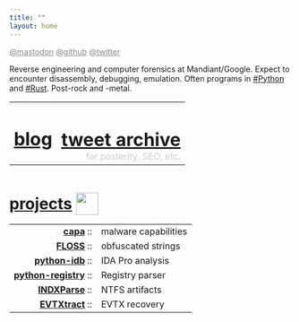 ```yaml
---
title: ""
layout: home
---
```

<span id="me-links">
  <a rel="me" href="https://mastodon.social/@williballenthin">@mastodon</a>
  <a rel="me" href="https://github.com/williballenthin">@github</a>
  <a rel="me" href="https://twitter.com/williballenthin">@twitter</a>
  <style>
    #me-links a {
      color: #888;
      font-size: 14px;
    }
    #title {
      /* pull these links right under the title */
      margin-bottom: 0px;
    }

    td {
      border: 0px;
    }

  </style>
</span>

Reverse engineering and computer forensics at Mandiant/Google.
Expect to encounter disassembly, debugging, emulation.
Often programs in [#Python](./tags/python/) and [#Rust](./tags/rust/). 
Post-rock and -metal.


<table id="content-links">
  <tr>
    <td>
      <h1>
        <a href="./posts/">blog</a>
      </h1>
    </td>
    <td>
      <h1>
        <a href="./tweets/">tweet archive</a>
      </h1>
      for posterity, SEO, etc.
    </td>
  </tr>
  <style>
    #content-links {
      width: 100%;
    }
    #content-links tr td {
    }
    #content-links tr td:first-child {
      text-align: left;
    }
    #content-links tr td:nth-child(2) {
      text-align: right;
      color: #ccc;
    }
    #content-links tr td:nth-child(2) h1 {
      margin-bottom: 0;
    }
  </style>
</table>


<div id="projects">

# [projects](https://github.com/williballenthin/) <img src="https://github.githubassets.com/images/modules/logos_page/GitHub-Mark.png" height="40px" style="position: relative;top: 10px;"></img>


|                 	                                                          |                      |
|---------------------------------------------------------------------------	|--------------------  |
| **[capa](https://github.com/mandiant/capa)**                                | malware capabilities |
| **[FLOSS](https://github.com/mandiant/flare-floss)**                        | obfuscated strings   |
| **[python-idb](https://github.com/williballenthin/python-idb)**             | IDA Pro analysis     |
| **[python-registry](https://github.com/williballenthin/python-registry)**   | Registry parser      |
| **[INDXParse](https://github.com/williballenthin/INDXParse)**               | NTFS artifacts       |
| **[EVTXtract](https://github.com/williballenthin/EVTXtract)**               | EVTX recovery        |
  <style>
    #projects table tr td:first-child {
      text-align: right;
    }

    #projects table tr td:first-child::after {
      content: ' :: ';
      color: var(--main-decoration-color);
    }
  </style>
</div>